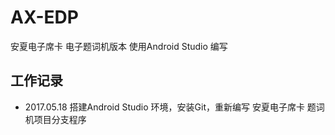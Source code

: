# AX-EDP
安夏电子席卡 电子题词机版本 使用Android Studio 编写</br>

## 工作记录</br>
* 2017.05.18 搭建Android Studio 环境，安装Git，重新编写 安夏电子席卡 题词机项目分支程序</br>
